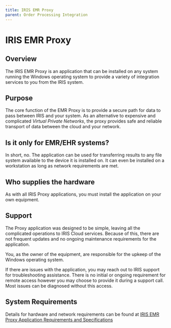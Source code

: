 ```yaml
---
title: IRIS EMR Proxy
parent: Order Processing Integration
---
```

# IRIS EMR Proxy

## Overview
The IRIS EMR Proxy is an application that can be installed on any system running the Windows operating system to provide a variety of integration services to you from the IRIS system.  

## Purpose
The core function of the EMR Proxy is to provide a secure path for data to pass between IRIS and your system.  As an alternative to expensive and complicated *Virtual Private Networks*, the proxy provides safe and reliable transport of data between the cloud and your network. 

## Is it only for EMR/EHR systems?
In short, no.  The application can be used for transferring results to any file system available to the device it is installed on.  It can even be installed on a workstation as long as network requirements are met.

## Who supplies the hardware
As with all IRIS Proxy applications, you must install the application on your own equipment.  

## Support
The Proxy application was designed to be simple, leaving all the complicated operations to IRIS Cloud services.  Because of this, there are not frequent updates and no ongoing maintenance requirements for the application.  

You, as the owner of the equipment, are responsible for the upkeep of the Windows operating system.  

If there are issues with the application, you may reach out to IRIS support for troubleshooting assistance.  There is no initial or ongoing requirement for remote access however you may choose to provide it during a support call.  Most issues can be diagnosed without this access.

## System Requirements
Details for hardware and network requirements can be found at [IRIS EMR Proxy Application Requirements and Specifications](/IntegrationDocumentation/docs/integration/EMRProxyReqAndSpecs/)